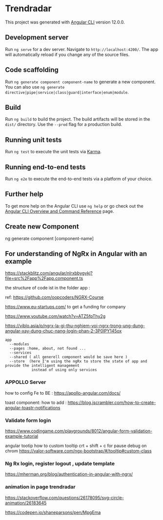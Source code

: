 # Trendradar

This project was generated with [Angular CLI](https://github.com/angular/angular-cli) version 12.0.0.

## Development server

Run `ng serve` for a dev server. Navigate to `http://localhost:4200/`. The app will automatically reload if you change any of the source files.

## Code scaffolding

Run `ng generate component component-name` to generate a new component. You can also use `ng generate directive|pipe|service|class|guard|interface|enum|module`.

## Build

Run `ng build` to build the project. The build artifacts will be stored in the `dist/` directory. Use the `--prod` flag for a production build.

## Running unit tests

Run `ng test` to execute the unit tests via [Karma](https://karma-runner.github.io).

## Running end-to-end tests

Run `ng e2e` to execute the end-to-end tests via a platform of your choice.

## Further help

To get more help on the Angular CLI use `ng help` or go check out the [Angular CLI Overview and Command Reference](https://angular.io/cli) page.

## Create new Component
ng generate component [component-name] 

## For understanding of NgRx in Angular with an example
https://stackblitz.com/angular/nlrxbbygykj?file=src%2Fapp%2Fapp.component.ts

the structure of code ist in the folder app : 

ref: https://github.com/oopcoders/NGRX-Course

https://www.eu-startups.com/ to get a funding for company

https://www.youtube.com/watch?v=ATZ5fpThy2g

https://viblo.asia/p/ngrx-la-gi-thu-nghiem-voi-ngrx-trong-ung-dung-angular-xay-dung-chuc-nang-login-phan-2-3P0lPY145ox

```
app
  --modules
  --pages :home, about, not found ...
  --services 
  --shared ( all generell component would be save here )
  --store  (here I'm using the ngRx to store the state of app and provide the intelligent management 
            instead of using only services
```

### APPOLLO Server
how to config Fe to BE : https://apollo-angular.com/docs/

toast component:
how to add : https://blog.jscrambler.com/how-to-create-angular-toastr-notifications
### Validate form login
https://www.codingame.com/playgrounds/8012/angular-form-validation-example-tutorial

angular tootip
how to custom tooltip crt + shift + c for pause debug on chrom
https://valor-software.com/ngx-bootstrap/#/tooltip#custom-class

### Ng Rx login, register logout , update template 
https://mherman.org/blog/authentication-in-angular-with-ngrx/
### animation in page trendradar
https://stackoverflow.com/questions/26178095/svg-circle-animation/26183645

https://codepen.io/shaneparsons/pen/MpgEma
